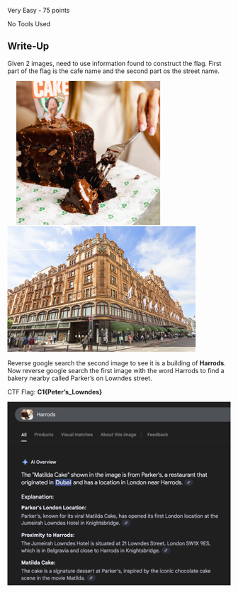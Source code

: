 Very Easy - 75 points

No Tools Used

## Write-Up
Given 2 images, need to use information found to construct the flag. First part of the flag is the cafe name and the second part os the street name.

<img src="../images/Cafe_Confidential1.png" width="325" hspace="20"/> <img src="../images/Cafe_Confidential2.png" width="425"/> 

Reverse google search the second image to see it is a building of **Harrods**. Now reverse google search the first image with the word Harrods to find a bakery nearby called Parker’s on Lowndes street.

CTF Flag: **C1{Peter’s_Lowndes}**

![Reverse Google Search](../images/Cafe_confidential3.png)